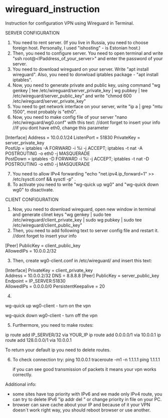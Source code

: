 # wireguard_instruction
Instruction for configuration VPN using Wireguard in Terminal.

SERVER CONFIGURATION
1) You need to rent server. (If you live in Russia, you need to choose foreign host. Personally, I used "ishosting" - is Estonian host.)
2) Then, you need to configure server. You need to open terminal and write "ssh root@<IPaddress_of_your_server>" and enter the password of your server.
3) You need to download wireguard on your server. Write "apt install wireguard". Also, you need to donwload iptables package - "apt install iptables".
4) Now, you need to generate private and public key, using command "wg genkey | tee /etc/wireguard/server_private_key | wg pubkey | tee /etc/wireguard/server_public_key" and write "chmod 600 /etc/wireguard/server_private_key"
5) You need to get network interface on your server, write "ip a | grep "mtu 1500", most probably is "eth0".
6) Now, you need to make config file of your server "nano /etc/wireguard/wg0.conf" with this text:
//dont forget to insert your info
//if you dont have eth0, change this parameter

[Interface]
Address = 10.0.0.1/24
ListenPort = 51830
PrivateKey = server_private_key                                                                       
PostUp = iptables -A FORWARD -i %i -j ACCEPT; iptables -t nat -A POSTROUTING -o
eth0 -j MASQUERADE                                                                                    
PostDown = iptables -D FORWARD -i %i -j ACCEPT; iptables -t nat -D POSTROUTING -o
eth0 -j MASQUERADE


7) You need to allow IPv4 forwarding "echo "net.ipv4.ip_forward=1" >> /etc/sysctl.conf && sysctl -p" .
8) To activate you need to write "wg-quick up wg0" and "wg-quick down wg0" to disactivate.

CLIENT CONFIGURATION
1) Now, you need to download wireguard, open new window in terminal and generate clinet keys "wg genkey | sudo tee /etc/wireguard/client_private_key | sudo wg pubkey | sudo tee /etc/wireguard/client_public_key"
2) Then, you need to add following text to server config file and restart it.
//dont forget to insert your info 

[Peer]
PublicKey = client_public_key                                                                          
AllowedIPs = 10.0.0.2/32

3) Then, create wg0-client.conf in /etc/wireguard/ and insert this text:

[Interface]
PrivateKey = client_private_key                                                                       
Address = 10.0.0.2/32
DNS = 8.8.8.8
[Peer]
PublicKey = server_public_key                                                                         
Endpoint = IP_SERVER:51830                                                                            
AllowedIPs = 0.0.0.0/0
PersistentKeepalive = 20

4) 
wg-quick up wg0-client   - turn on the vpn

wg-quick down wg0-client - turn off the vpn

5) Furthermore, you need to make routes:

ip route add IP_SERVER/32 via YOUR_IP
ip route add 0.0.0.0/1 via 10.0.0.1
ip route add 128.0.0.0/1 via 10.0.0.1

To return your default ip you need to delete routes.

6) To check connection try:
   ping 10.0.0.1
   traceroute -m1 -n 1.1.1.1
   ping 1.1.1.1

   if you can see good transmission of packets it means your vpn works correctly.

Additional info:
- some sites have top priority with IPv6 and we made only IPv4 route, you can try to delete IPv6 "ip addr del <IPv6>" or change priority in file on your PC.
- browser can save cache about your IP and because of it your VPN doesn`t work right way, you should reboot browser or use another.

